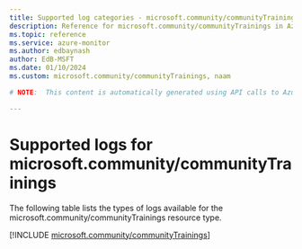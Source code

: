 ```yaml
---
title: Supported log categories - microsoft.community/communityTrainings
description: Reference for microsoft.community/communityTrainings in Azure Monitor Logs.
ms.topic: reference
ms.service: azure-monitor
ms.author: edbaynash
author: EdB-MSFT
ms.date: 01/10/2024
ms.custom: microsoft.community/communityTrainings, naam

# NOTE:  This content is automatically generated using API calls to Azure. Any edits made on these files will be overwritten in the next run of the script. 

---
```





# Supported logs for microsoft.community/communityTrainings  
The following table lists the types of logs available for the microsoft.community/communityTrainings resource type.
  

  
[!INCLUDE [microsoft.community/communityTrainings](./includes/microsoft-community-communitytrainings-logs-include.md)]  
  
  

